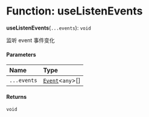# Function: useListenEvents

**useListenEvents**(`...events`): `void`

监听 event 事件变化

#### Parameters

| Name | Type |
| :------ | :------ |
| `...events` | [`Event`](/auto-docs/playground-react/interfaces/Event-1.md)<`any`>\[] |

#### Returns

`void`
